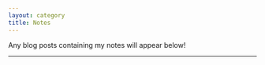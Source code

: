 ```yaml
---
layout: category
title: Notes
---
```


Any blog posts containing my notes will appear below!

-----
